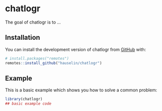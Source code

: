 
<!-- README.md is generated from README.Rmd. Please edit that file -->

# chatlogr

<!-- badges: start -->
<!-- badges: end -->

The goal of chatlogr is to …

## Installation

You can install the development version of chatlogr from
[GitHub](https://github.com/) with:

``` r
# install.packages("remotes")
remotes::install_github("hauselin/chatlogr")
```

## Example

This is a basic example which shows you how to solve a common problem:

``` r
library(chatlogr)
## basic example code
```
